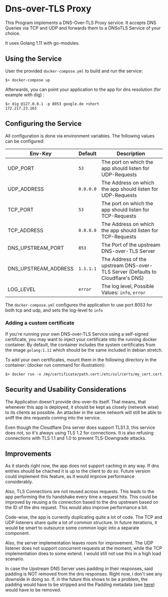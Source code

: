 # Dns-over-TLS Proxy

This Program implements a DNS-Over-TLS Proxy service. It accepts DNS Queries
via TCP and UDP and forwards them to a DNSoTLS Service of your choice.

It uses Golang 1.11 with go-modules.


## Using the Service

User the provided `docker-compose.yml` to build and run the service:

```
$> docker-compose up
```

Afterwards, you can point your application to the app for dns resolution (for
example with dig) :

```
$> dig @127.0.0.1 -p 8053 google.de +short
172.217.23.163
```


## Configuring the Service

All configuration is done via environment variables. The following values can
be configured:

Env-Key              | Default   | Description
---                  | ---       | ---
UDP_PORT             | `53`      | The port on which the app should listen for UDP-Requests
UDP_ADDRESS          | `0.0.0.0` | The Address on which the app should listen for UDP-Requests
TCP_PORT             | `53`      | The port on which the app should listen for TCP-Requests
TCP_ADDRESS          | `0.0.0.0` | The Address on which the app should listen for TCP-Requests
DNS_UPSTREAM_PORT    | `853`     | The Port of the upstream DNS-over-TLS Server
DNS_UPSTREAM_ADDRESS | `1.1.1.1` | The Address of the upstream DNS-over-TLS Server (Defaults to Cloudflare's DNS)
LOG_LEVEL            | `error`   | The log level, Possible Values: `info`, `error`

The `docker-compose.yml` configures the application to use port 8053 for both
tcp and udp, and sets the log-level to `info`


### Adding a custom certificate

If you're running your own DNS-over-TLS Service using a self-signed
certificate, you may want to inject your certificate into the running docker
container. By default, the container includes the system certificates from the
image `golang:1.11` which should be the same included in debian stretch.

To add your own certificates, mount them in the following directory in the
container: (docker run command for illustration):

```
$> docker run -v /my/certificate/path.cert:/etc/ssl/certs/my_cert.cert
```

## Security and Usability Considerations

The Application doesn't provide dns-over-tls itself. That means, that whenever
this app is deployed, it should be kept as closely (network wise) to its
clients as possible. An attacker in the same network will still be able to
sniff the dns requests coming into the service.

Even though the Cloudflare Dns server does support TLS1.3, this service does
not, so it's always using TLS 1.2 for connections. It is also refusing
connections with TLS 1.1 and 1.0 to prevent TLS-Downgrade attacks.

## Improvements

As it stands right now, the app does not support caching in any way. If dns
entries should be chached it is up to the client to do so. Future version could
implement this feature, as it would improve performance considerably. 

Also, TLS Connections are not reused across requests. This leads to the app
performing the tls handshake every time a request hits. This could be improved
by reusing a tls connection based to the dns upstream based on the ID of the
dns request. This would also improve performance a bit. 

Code-wise, the app is currently duplicating quite a lot of code. The TCP and
UDP listeners share quite a lot of common structure. In future iterations, it
would be smart to outsource some common logic into a separate component. 

Also, the server implementation leaves room for improvement. The UDP listener
does not support concurrent requests at the moment, while the TCP
implementation does to some extend. I would  still not use this in a high load
scenario.

In case the Upstream DNS Server uses padding in their responses, said padding
is NOT removed from the dns responses. Right now, i don't see any downside in
doing so. If, in the future this shows to be a problem, the padding would have
to be stripped and the Padding metadata (see
[here](https://tools.ietf.org/html/rfc7830)) would have to be removed. 
